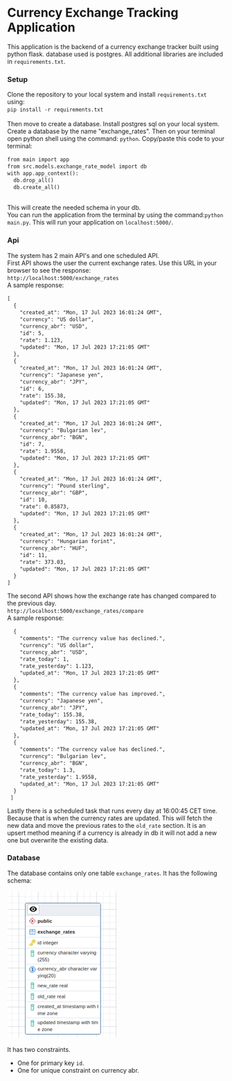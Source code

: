 # Currency Exchange Tracking Application

This application is the backend of a currency exchange tracker built using python flask. 
database used is postgres. All additional libraries are included in `requirements.txt`.

### Setup
Clone the repository to your local system and install `requirements.txt` using:</br>
`pip install -r requirements.txt` </br></br>Then move to create a database. Install postgres sql on your local
system. Create a database by the name "exchange_rates". Then on your terminal open 
python shell using the command: `python`.
Copy/paste this code to your terminal: </br>
```commandline
from main import app
from src.models.exchange_rate_model import db
with app.app_context():
  db.drop_all()
  db.create_all()
```

</br>This will create the needed schema in your db.</br>
You can run the application from the terminal by using the command:`python main.py`. This will run
your application on `localhost:5000/`. 

### Api
The system has 2 main API's and one scheduled API. </br>
First API shows the user the current exchange rates. Use this URL in your browser to 
see the response: </br>
`http://localhost:5000/exchange_rates` </br>
A sample response: <br>
```commandline
[
  {
    "created_at": "Mon, 17 Jul 2023 16:01:24 GMT",
    "currency": "US dollar",
    "currency_abr": "USD",
    "id": 5,
    "rate": 1.123,
    "updated": "Mon, 17 Jul 2023 17:21:05 GMT"
  },
  {
    "created_at": "Mon, 17 Jul 2023 16:01:24 GMT",
    "currency": "Japanese yen",
    "currency_abr": "JPY",
    "id": 6,
    "rate": 155.38,
    "updated": "Mon, 17 Jul 2023 17:21:05 GMT"
  },
  {
    "created_at": "Mon, 17 Jul 2023 16:01:24 GMT",
    "currency": "Bulgarian lev",
    "currency_abr": "BGN",
    "id": 7,
    "rate": 1.9558,
    "updated": "Mon, 17 Jul 2023 17:21:05 GMT"
  },
  {
    "created_at": "Mon, 17 Jul 2023 16:01:24 GMT",
    "currency": "Pound sterling",
    "currency_abr": "GBP",
    "id": 10,
    "rate": 0.85873,
    "updated": "Mon, 17 Jul 2023 17:21:05 GMT"
  },
  {
    "created_at": "Mon, 17 Jul 2023 16:01:24 GMT",
    "currency": "Hungarian forint",
    "currency_abr": "HUF",
    "id": 11,
    "rate": 373.03,
    "updated": "Mon, 17 Jul 2023 17:21:05 GMT"
  }
]

```

The second API shows how the exchange rate has changed compared to the previous day.</br>
`http://localhost:5000/exchange_rates/compare` </br>
A sample response:</br>
```
  {
    "comments": "The currency value has declined.",
    "currency": "US dollar",
    "currency_abr": "USD",
    "rate_today": 1,
    "rate_yesterday": 1.123,
    "updated_at": "Mon, 17 Jul 2023 17:21:05 GMT"
  },
  {
    "comments": "The currency value has improved.",
    "currency": "Japanese yen",
    "currency_abr": "JPY",
    "rate_today": 155.38,
    "rate_yesterday": 155.38,
    "updated_at": "Mon, 17 Jul 2023 17:21:05 GMT"
  },
  {
    "comments": "The currency value has declined.",
    "currency": "Bulgarian lev",
    "currency_abr": "BGN",
    "rate_today": 1.3,
    "rate_yesterday": 1.9558,
    "updated_at": "Mon, 17 Jul 2023 17:21:05 GMT"
  }
 ]
```
Lastly there is a scheduled task that runs every day at 16:00:45 CET time. Because that is when the
currency rates are updated. This will fetch the new data and move the previous rates to the 
`old_rate` section. It is an upsert method meaning if a currency is already in db it will not
add a new one but overwrite the existing data.</br>

### Database
The database contains only one table `exchange_rates`. It has the following schema: </br></br>
![img.png](images/ERD.png)
</br></br> It has two constraints.
- One for primary key `id`.
- One for unique constraint on currency abr.